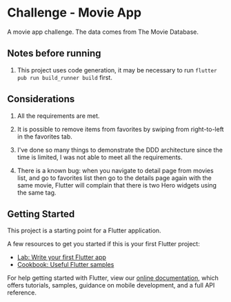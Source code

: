 # Challenge - Movie App

A movie app challenge. The data comes from The Movie Database.


## Notes before running

1. This project uses code generation, it may be necessary to run `flutter pub run build_runner build` first.

## Considerations

1. All the requirements are met.
2. It is possible to remove items from favorites by swiping from
   right-to-left in the favorites tab.
3. I've done so many things to demonstrate the DDD architecture
   since the time is limited, I was not able to meet all the requirements.

3. There is a known bug: when you navigate to detail page from  movies
   list, and go to favorites list then go to the details page again
   with the same movie, Flutter will complain that 
   there is two Hero widgets using the same tag.
   
## Getting Started

This project is a starting point for a Flutter application.

A few resources to get you started if this is your first Flutter project:

- [Lab: Write your first Flutter app](https://flutter.dev/docs/get-started/codelab)
- [Cookbook: Useful Flutter samples](https://flutter.dev/docs/cookbook)

For help getting started with Flutter, view our
[online documentation](https://flutter.dev/docs), which offers tutorials,
samples, guidance on mobile development, and a full API reference.
